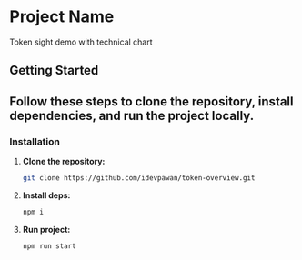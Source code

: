 # Project Name

Token sight demo with technical chart

## Getting Started

## Follow these steps to clone the repository, install dependencies, and run the project locally.

### Installation

1. **Clone the repository:**

   ```bash
   git clone https://github.com/idevpawan/token-overview.git

   ```

1. **Install deps:**

   ```bash
   npm i

   ```

1. **Run project:**

   ```bash
   npm run start
   ```
